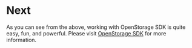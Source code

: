# Next
As you can see from the above, working with OpenStorage SDK is quite easy,
fun, and powerful. Please visit [OpenStorage SDK](https://libopenstorage.github.io)
for more information.